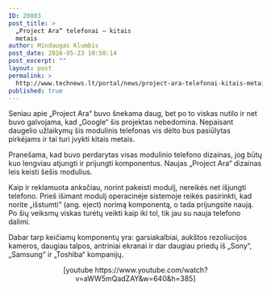 ```yaml
---
ID: 20803
post_title: >
  „Project Ara“ telefonai – kitais
  metais
author: Mindaugas Klumbis
post_date: 2016-05-23 10:50:14
post_excerpt: ""
layout: post
permalink: >
  http://www.technews.lt/portal/news/project-ara-telefonai-kitais-metais/
published: true
---
```

Seniau apie „Project Ara“ buvo šnekama daug, bet po to viskas nutilo ir net buvo galvojama, kad „Google“ šis projektas nebedomina. Nepaisant daugelio užlaikymų šis modulinis telefonas vis dėlto bus pasiūlytas pirkėjams ir tai turi įvykti kitais metais.

Pranešama, kad buvo perdarytas visas modulinio telefono dizainas, jog būtų kuo lengviau atjungti ir prijungti komponentus. Naujas „Project Ara“ dizainas leis keisti šešis modulius.

Kaip ir reklamuota anksčiau, norint pakeisti modulį, nereikės net išjungti telefono. Prieš išimant modulį operacinėje sistemoje reikės pasirinkti, kad norite „išstumti“ (ang. eject) norimą komponentą, o tada prijungsite naują. Po šių veiksmų viskas turėtų veikti kaip iki tol, tik jau su nauja telefono dalimi.

Dabar tarp keičiamų komponentų yra: garsiakalbiai, aukštos rezoliucijos kameros, daugiau talpos, antriniai ekranai ir dar daugiau priedų iš „Sony“, „Samsung“ ir „Toshiba“ kompanijų.
<p style="text-align: center;">[youtube https://www.youtube.com/watch?v=aWW5mQadZAY&amp;w=640&amp;h=385]</p>